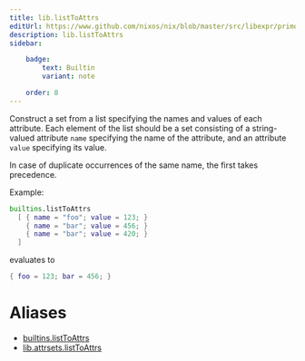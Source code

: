 ```yaml
---
title: lib.listToAttrs
editUrl: https://www.github.com/nixos/nix/blob/master/src/libexpr/primops.cc
description: lib.listToAttrs
sidebar:

    badge:
        text: Builtin
        variant: note

    order: 8
---
```


Construct a set from a list specifying the names and values of each
attribute. Each element of the list should be a set consisting of a
string-valued attribute `name` specifying the name of the attribute,
and an attribute `value` specifying its value.

In case of duplicate occurrences of the same name, the first
takes precedence.

Example:

```nix
builtins.listToAttrs
  [ { name = "foo"; value = 123; }
    { name = "bar"; value = 456; }
    { name = "bar"; value = 420; }
  ]
```

evaluates to

```nix
{ foo = 123; bar = 456; }
```


# Aliases

- [builtins.listToAttrs](/nix-doc-comments/reference/builtins/builtins-listToAttrs)
- [lib.attrsets.listToAttrs](/nix-doc-comments/reference/lib/attrsets/lib-attrsets-listToAttrs)


